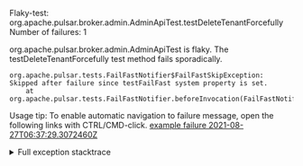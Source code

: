         
Flaky-test: org.apache.pulsar.broker.admin.AdminApiTest.testDeleteTenantForcefully
Number of failures: 1

org.apache.pulsar.broker.admin.AdminApiTest is flaky. The testDeleteTenantForcefully test method fails sporadically.

```
org.apache.pulsar.tests.FailFastNotifier$FailFastSkipException: Skipped after failure since testFailFast system property is set.
	at org.apache.pulsar.tests.FailFastNotifier.beforeInvocation(FailFastNotifier.java:88)

```

Usage tip: To enable automatic navigation to failure message, open the following links with CTRL/CMD-click.
[example failure 2021-08-27T06:37:29.3072460Z](https://github.com/apache/pulsar/runs/3440411059?check_suite_focus=true#step:9:1573)


<details>
<summary>Full exception stacktrace</summary>
<code><pre>
org.apache.pulsar.tests.FailFastNotifier$FailFastSkipException: Skipped after failure since testFailFast system property is set.
	at org.apache.pulsar.tests.FailFastNotifier.beforeInvocation(FailFastNotifier.java:88)

</pre></code>
</details>

